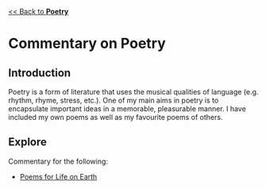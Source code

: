 [<< Back to **Poetry**](https://pranigopu.github.io/art/poetry)

# Commentary on Poetry
## Introduction
Poetry is a form of literature that uses the musical qualities of language (e.g. rhythm, rhyme, stress, etc.). One of my main aims in poetry is to encapsulate important ideas in a memorable, pleasurable manner. I have included my own poems as well as my favourite poems of others.

## Explore
Commentary for the following:

- [Poems for Life on Earth](https://pranigopu.github.io/art/poetry/commentary/poems-for-life-on-earth.html)